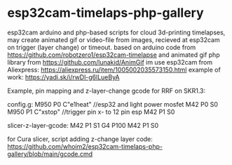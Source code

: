 # esp32cam-timelaps-php-gallery
esp32cam arduino and php-based scripts for cloud 3d-printing timelapses, may create animated gif or video-file from images, recieved at esp32cam on trigger (layer change) or timeout.
based on arduino code from https://github.com/robotzero1/esp32cam-timelapse and animated gif php library from https://github.com/lunakid/AnimGif
im use esp32cam from Aliexpress: https://aliexpress.ru/item/1005002035573150.html
example of work: https://yadi.sk/i/rwDl-g6lLueByA


Example, pin mapping and z-layer-change gcode for RRF on SKR1.3:


config.g:
M950 P0 C"e1heat" //esp32 and light power mosfet
M42 P0 S0
M950 P1 C"xstop" //trigger pin x- to 12 pin esp
M42 P1 S0

slicer-z-layer-gcode:
M42 P1 S1
G4 P100
M42 P1 S0

for Cura slicer, script adding z-change layer code: https://github.com/whoim2/esp32cam-timelaps-php-gallery/blob/main/gcode.cmd
